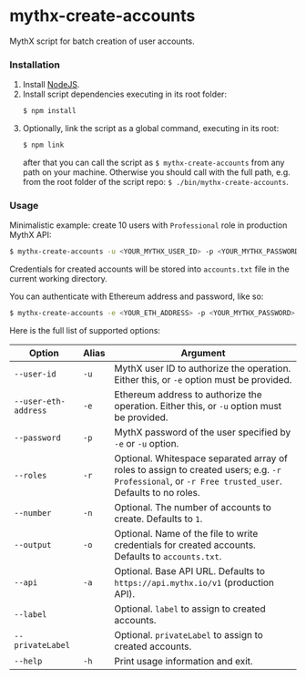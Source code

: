 # mythx-create-accounts

MythX script for batch creation of user accounts.

### Installation
1.  Install [NodeJS](https://nodejs.org/en/).
2.  Install script dependencies executing in its root folder:
    ```bash
    $ npm install
    ```
3.  Optionally, link the script as a global command, executing in its root:
    ```bash
    $ npm link
    ```
    after that you can call the script as `$ mythx-create-accounts` from any
    path on your machine. Otherwise you should call with the full path, e.g.
    from the root folder of the script repo: `$ ./bin/mythx-create-accounts`.

### Usage
Minimalistic example: create 10 users with `Professional` role in
production MythX API:
```bash
$ mythx-create-accounts -u <YOUR_MYTHX_USER_ID> -p <YOUR_MYTHX_PASSWORD> -r Professional -n 10
```
Credentials for created accounts will be stored into `accounts.txt` file
in the current working directory.

You can authenticate with Ethereum address and password, like so:
```bash
$ mythx-create-accounts -e <YOUR_ETH_ADDRESS> -p <YOUR_MYTHX_PASSWORD> -r Professional -n 10
```

Here is the full list of supported options:

| Option               | Alias | Argument                                      |
| -------------------- | ----- | --------------------------------------------- |
| `--user-id`          | `-u`  | MythX user ID to authorize the operation. Either this, or `-e` option must be provided. |
| `--user-eth-address` | `-e`  | Ethereum address to authorize the operation. Either this, or `-u` option must be provided. |
| `--password`         | `-p`  | MythX password of the user specified by `-e` or `-u` option. |
| `--roles`            | `-r`  | Optional. Whitespace separated array of roles to assign to created users; e.g. `-r Professional`, or `-r Free trusted_user`. Defaults to no roles. |
| `--number`           | `-n`  | Optional. The number of accounts to create. Defaults to `1`. |
| `--output`           | `-o`  | Optional. Name of the file to write credentials for created accounts. Defaults to `accounts.txt`. |
| `--api`              | `-a`  | Optional. Base API URL. Defaults to `https://api.mythx.io/v1` (production API). |
| `--label`            |       | Optional. `label` to assign to created accounts. |
| `--privateLabel`     |       | Optional. `privateLabel` to assign to created accounts. |
| `--help`             | `-h`  | Print usage information and exit. |     
